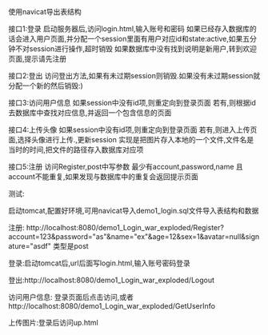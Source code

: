 
使用navicat导出表结构

接口1:登录
启动服务器后,访问login.html,输入账号和密码
如果已经存入数据库的话会进入用户页面,并分配一个session里面有用户对应id和state:active,如果五分钟不对session进行操作,超时销毁
如果数据库中没有找到说明是新用户,转到欢迎页面,提示请先注册

接口2:登出
访问登出方法,如果有未过期session则销毁.如果没有未过期session就分配一个新的然后销毁:)


接口3:访问用户信息
如果session中没有id项,则重定向到登录页面
若有,则根据id去数据库中查找对应信息,并返回一个包含信息的页面


接口4:上传头像
如果session中没有id项,则重定向到登录页面
若有,则进入上传页面,选择头像进行上传.,更新session
实现是把图片存入本地的一个文件,文件名是当时的时间,把文件的路径存入数据库对应项


接口5:注册
访问Register,post中写参数
最少有account,password,name
且account不能重复,如果发现与数据库中的重复会返回提示页面


测试:

启动tomcat,配置好环境,可用navicat导入demo1_login.sql文件导入表结构和数据

注册:
http://localhost:8080/demo1_Login_war_exploded/Register?account=123&password="as"&name="ex"&age=12&sex=1&avatar=null&signature="asdf"
类型是post

登录:启动tomcat后,url后面写login.html,输入账号密码登录

登出:http://localhost:8080/demo1_Login_war_exploded/Logout

访问用户信息: 登录页面后点击访问,或者http://localhost:8080/demo1_Login_war_exploded/GetUserInfo

上传图片:登录后访问up.html







